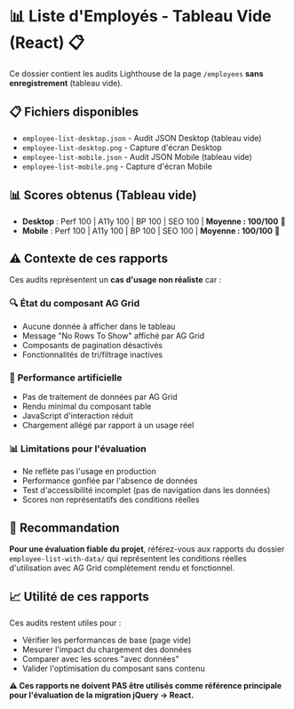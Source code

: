 # 📊 Liste d'Employés - Tableau Vide (React) 📋

Ce dossier contient les audits Lighthouse de la page `/employees` **sans enregistrement** (tableau vide).

## 📋 Fichiers disponibles

- `employee-list-desktop.json` - Audit JSON Desktop (tableau vide)
- `employee-list-desktop.png` - Capture d'écran Desktop
- `employee-list-mobile.json` - Audit JSON Mobile (tableau vide)
- `employee-list-mobile.png` - Capture d'écran Mobile

## 📊 Scores obtenus (Tableau vide)

- **Desktop** : Perf 100 | A11y 100 | BP 100 | SEO 100 | **Moyenne : 100/100** 🎯
- **Mobile** : Perf 100 | A11y 100 | BP 100 | SEO 100 | **Moyenne : 100/100** 🎯

## ⚠️ Contexte de ces rapports

Ces audits représentent un **cas d'usage non réaliste** car :

### 🔍 **État du composant AG Grid**

- Aucune donnée à afficher dans le tableau
- Message "No Rows To Show" affiché par AG Grid
- Composants de pagination désactivés
- Fonctionnalités de tri/filtrage inactives

### 🎯 **Performance artificielle**

- Pas de traitement de données par AG Grid
- Rendu minimal du composant table
- JavaScript d'interaction réduit
- Chargement allégé par rapport à un usage réel

### 📊 **Limitations pour l'évaluation**

- Ne reflète pas l'usage en production
- Performance gonflée par l'absence de données
- Test d'accessibilité incomplet (pas de navigation dans les données)
- Scores non représentatifs des conditions réelles

## 🔄 Recommandation

**Pour une évaluation fiable du projet**, référez-vous aux rapports du dossier `employee-list-with-data/` qui représentent les conditions réelles d'utilisation avec AG Grid complètement rendu et fonctionnel.

## 📈 Utilité de ces rapports

Ces audits restent utiles pour :

- Vérifier les performances de base (page vide)
- Mesurer l'impact du chargement des données
- Comparer avec les scores "avec données"
- Valider l'optimisation du composant sans contenu

**⚠️ Ces rapports ne doivent PAS être utilisés comme référence principale pour l'évaluation de la migration jQuery → React.**
